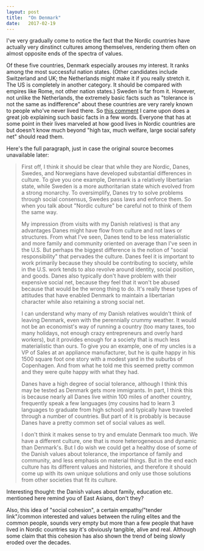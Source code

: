 ```yaml
---
layout: post
title:  "On Denmark"
date:   2017-02-19
---
```


I've very gradually come to notice the fact that the Nordic countries have actually very dinstinct cultures among themselves, rendering them often on almost opposite ends of the spectra of values.

Of these five countries, Denmark especially arouses my interest. It ranks among the most successful nation states. (Other candidates include Switzerland and UK; the Netherlands might make it if you really stretch it. The US is completely in another category. It should be compared with empires like Rome, not other nation states.) Sweden is far from it. However, not unlike the Netherlands, the extremely basic facts such as "tolerance is not the same as indifference" about these countries are very rarely known to people who've never lived there. So [this comment](http://disq.us/p/1az3ymj) I came upon does a great job explaining such basic facts in a few words. Everyone that has at some point in their lives marveled at how good lives in Nordic countries are but doesn't know much beyond  "high tax, much welfare, large social safety net"  should read them.

Here's the full paragraph, just in case the original source becomes unavailable later:

>   First off, I think it should be clear that while they are Nordic, Danes, Swedes, and Norwegians have developed substantial differences in culture. To give you one example, Denmark is a relatively libertarian state, while Sweden is a more authoritarian state which evolved from a strong monarchy. To oversimplify, Danes try to solve problems through social consensus, Swedes pass laws and enforce them. So when you talk about "Nordic culture" be careful not to think of them the same way.
>
>   My impression (from visits with my Danish relatives) is that any advantages Danes might have flow from culture and not laws or structures. From what I've seen, Danes tend to be less materialistic and more family and community oriented on average than I've seen in the U.S. But perhaps the biggest difference is the notion of "social responsibility" that pervades the culture. Danes feel it is important to work primarily because they should be contributing to society, while in the U.S. work tends to also revolve around identity, social position, and goods. Danes also typically don't have problem with their expensive social net, because they feel that it won't be abused because that would be the wrong thing to do. It's really these types of attitudes that have enabled Denmark to maintain a libertarian character while also retaining a strong social net.
>
>   I can understand why many of my Danish relatives wouldn't think of leaving Denmark, even with the perennially crummy weather. It would not be an economist's way of running a country (too many taxes, too many holidays, not enough crazy entrepreneurs and overly hard workers), but it provides enough for a society that is much less materialistic than ours. To give you an example, one of my uncles is a VP of Sales at an appliance manufacturer, but he is quite happy in his 1500 square foot one story with a modest yard in the suburbs of Copenhagen. And from what he told me this seemed pretty common and they were quite happy with what they had.
>
>   Danes have a high degree of social tolerance, although I think this may be tested as Denmark gets more immigrants. In part, I think this is because nearly all Danes live within 100 miles of another country, frequently speak a few languages (my cousins had to learn 3 languages to graduate from high school) and typically have traveled through a number of countries. But part of it is probably is because Danes have a pretty common set of social values as well.
>
>   I don't think it makes sense to try and emulate Denmark too much. We have a different culture, one that is more heterogeneous and dynamic than Denmark's. But I do wish we could get a healthy dose of some of the Danish values about tolerance, the importance of family and community, and less emphasis on material things. But in the end each culture has its different values and histories, and therefore it should come up with its own unique solutions and only use those solutions from other societies that fit its culture.

Interesting thought: the Danish values about family, education etc. mentioned here remind you of East Asians, don't they?

Also, this idea of "social cohesion", a certain empathy/"tender link"/common interested and values between the ruling elites and the common people, sounds very empty but more than a few people that have lived in Nordic countries say it's obviously tangible, alive and real. Although some claim that this cohesion has also shown the trend of being slowly eroded over the decades.